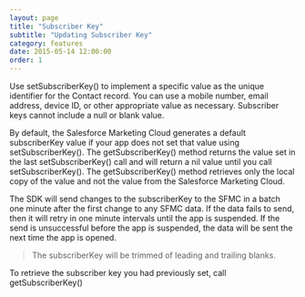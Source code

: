```yaml
---
layout: page
title: "Subscriber Key"
subtitle: "Updating Subscriber Key"
category: features
date: 2015-05-14 12:00:00
order: 1
---
```

Use setSubscriberKey() to implement a specific value as the unique identifier for the Contact record. You can use a mobile number, email address, device ID, or other appropriate value as necessary. Subscriber keys cannot include a null or blank value.

By default, the Salesforce Marketing Cloud generates a default subscriberKey value if your app does not set that value using setSubscriberKey(). The getSubscriberKey() method returns the value set in the last setSubscriberKey() call and will return a nil value until you call setSubscriberKey(). The getSubscriberKey() method retrieves only the local copy of the value and not the value from the Salesforce Marketing Cloud. 

The SDK will send changes to the subscriberKey to the SFMC in a batch one minute after the first change to any SFMC data.  If the data fails to send, then it will retry in one minute intervals until the app is suspended.  If the send is unsuccessful before the app is suspended, the data will be sent the next time the app is opened.

<script src="https://gist.github.com/sfmc-mobilepushsdk/87841718df45af4354c8.js"></script>

> The subscriberKey will be trimmed of leading and trailing blanks.

To retrieve the subscriber key you had previously set, call getSubscriberKey()

<script src="https://gist.github.com/sfmc-mobilepushsdk/d1f236b27e14fd5596c7.js"></script>
